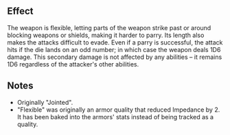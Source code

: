 ## Effect
The weapon is flexible, letting parts of the weapon strike past or around blocking weapons or shields, making it harder to parry. Its length also makes the attacks difficult to evade. Even if a parry is successful, the attack hits if the die lands on an odd number; in which case the weapon deals 1D6 damage. This secondary damage is not affected by any abilities – it remains 1D6 regardless of the attacker's other abilities.
## Notes
* Originally "Jointed".
* "Flexible" was originally an armor quality that reduced Impedance by 2. It has been baked into the armors' stats instead of being tracked as a quality.